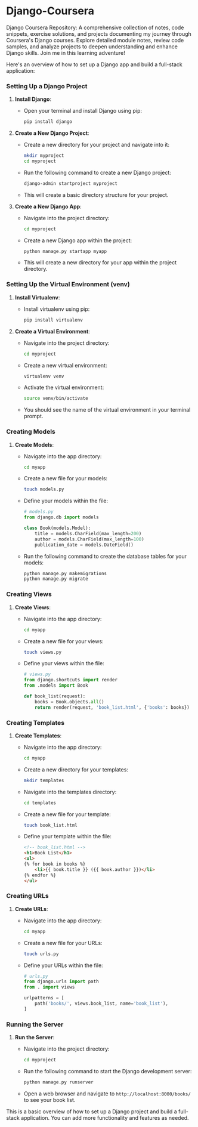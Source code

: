 # Django-Coursera
Django Coursera Repository: A comprehensive collection of notes, code snippets, exercise solutions, and projects documenting my journey through Coursera's Django courses. Explore detailed module notes, review code samples, and analyze projects to deepen understanding and enhance Django skills. Join me in this learning adventure!


Here's an overview of how to set up a Django app and build a full-stack application:

### Setting Up a Django Project

1. **Install Django**:
   - Open your terminal and install Django using pip:
     ```bash
     pip install django
     ```
2. **Create a New Django Project**:
   - Create a new directory for your project and navigate into it:
     ```bash
     mkdir myproject
     cd myproject
     ```

   - Run the following command to create a new Django project:
     ```bash
     django-admin startproject myproject
     ```

   - This will create a basic directory structure for your project.

3. **Create a New Django App**:
   - Navigate into the project directory:
     ```bash
     cd myproject
     ```

   - Create a new Django app within the project:
     ```bash
     python manage.py startapp myapp
     ```

   - This will create a new directory for your app within the project directory.

### Setting Up the Virtual Environment (venv)

1. **Install Virtualenv**:
   - Install virtualenv using pip:
     ```bash
     pip install virtualenv
     ```

2. **Create a Virtual Environment**:
   - Navigate into the project directory:
     ```bash
     cd myproject
     ```

   - Create a new virtual environment:
     ```bash
     virtualenv venv
     ```

   - Activate the virtual environment:
     ```bash
     source venv/bin/activate
     ```

   - You should see the name of the virtual environment in your terminal prompt.

### Creating Models

1. **Create Models**:
   - Navigate into the app directory:
     ```bash
     cd myapp
     ```

   - Create a new file for your models:
     ```bash
     touch models.py
     ```

   - Define your models within the file:
     ```python
     # models.py
     from django.db import models

     class Book(models.Model):
         title = models.CharField(max_length=200)
         author = models.CharField(max_length=100)
         publication_date = models.DateField()
     ```

   - Run the following command to create the database tables for your models:
     ```bash
     python manage.py makemigrations
     python manage.py migrate
     ```

### Creating Views

1. **Create Views**:
   - Navigate into the app directory:
     ```bash
     cd myapp
     ```

   - Create a new file for your views:
     ```bash
     touch views.py
     ```

   - Define your views within the file:
     ```python
     # views.py
     from django.shortcuts import render
     from .models import Book

     def book_list(request):
         books = Book.objects.all()
         return render(request, 'book_list.html', {'books': books})
     ```

### Creating Templates

1. **Create Templates**:
   - Navigate into the app directory:
     ```bash
     cd myapp
     ```

   - Create a new directory for your templates:
     ```bash
     mkdir templates
     ```

   - Navigate into the templates directory:
     ```bash
     cd templates
     ```

   - Create a new file for your template:
     ```bash
     touch book_list.html
     ```

   - Define your template within the file:
     ```html
     <!-- book_list.html -->
     <h1>Book List</h1>
     <ul>
     {% for book in books %}
         <li>{{ book.title }} ({{ book.author }})</li>
     {% endfor %}
     </ul>
     ```

### Creating URLs

1. **Create URLs**:
   - Navigate into the app directory:
     ```bash
     cd myapp
     ```

   - Create a new file for your URLs:
     ```bash
     touch urls.py
     ```

   - Define your URLs within the file:
     ```python
     # urls.py
     from django.urls import path
     from . import views

     urlpatterns = [
         path('books/', views.book_list, name='book_list'),
     ]
     ```

### Running the Server

1. **Run the Server**:
   - Navigate into the project directory:
     ```bash
     cd myproject
     ```

   - Run the following command to start the Django development server:
     ```bash
     python manage.py runserver
     ```

   - Open a web browser and navigate to `http://localhost:8000/books/` to see your book list.

This is a basic overview of how to set up a Django project and build a full-stack application. You can add more functionality and features as needed.

